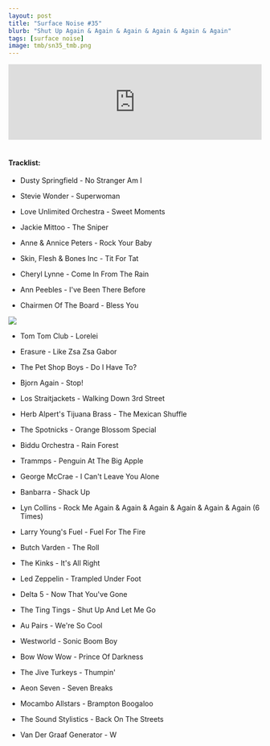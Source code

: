 ```yaml
---
layout: post
title: "Surface Noise #35"
blurb: "Shut Up Again & Again & Again & Again & Again & Again"
tags: [surface noise]
image: tmb/sn35_tmb.png
---
```


<iframe scrolling="no" id="hearthis_at_track_3028403" width="100%" height="150" src="https://hearthis.at/embed/3028403/transparent_black/?hcolor=&color=&style=2&block_size=2&block_space=1&background=1&waveform=0&cover=0&autoplay=0&css=" frameborder="0" allowtransparency allow="autoplay"><p>Listen to <a href="https://hearthis.at/zerocc/surface-noise-35-19418/" target="_blank">Surface Noise #35 (19/4/18)</a> <span>by</span><a href="https://hearthis.at/zerocc/" target="_blank" >Zero</a> <span>on</span> <a href="https://hearthis.at/" target="_blank">hearthis.at</a></p></iframe>
&nbsp;

#### Tracklist:

- Dusty Springfield - No Stranger Am I
- Stevie Wonder - Superwoman
- Love Unlimited Orchestra - Sweet Moments

- Jackie Mittoo - The Sniper
- Anne & Annice Peters - Rock Your Baby
- Skin, Flesh & Bones Inc - Tit For Tat

- Cheryl Lynne - Come In From The Rain
- Ann Peebles - I've Been There Before
- Chairmen Of The Board - Bless You

![](https://lh3.googleusercontent.com/N-0A-KQqndk0KDlXZi2RgXOrlxAc4pc1rVCPthpGIimztCd4ftYHGCr5ooa0V4zhjv3nMaXzme4Nf8aZpqotvtPjmXUlW8vOKoabBSoAcpeuqUwHucMmMm0kAFq3yEMaxIOwqVy_JAr7I7uQub9nElHvVYf6DfiPYxyvtUBOOgEPFrekGx4-_ROvd5M9qi2vl6kzzm1jQA7CBzW2oQxkRbM0l3zOcqgpOcFXZGaWpq5VExNcdvtYE1zJiu8tit9x21d5Dg-STLMZqV5gxvBurKmGXKvp8Vnmj-Ow9D56t7aYQAJYVrBxRXlIYdnNfQ4TEqXZU6CMKzDiXLgMO8q7uBAtGoz8Qeu5ZRiTcNIQ8_yU8q4uVdCU-JaQ1mM2nXEQz2rc9rysGklG2zX1cbgfA9vCFD097YFAl9oeeuvYrNaD5yFgmFetNImBP9mx3w3nkB12G1xVyp4h_orkJGcUA2PwMQTwC_L_uRAsDd3csbkxTzsnk81eF58pDvDCFu2YX3vpvLBra2nJ71uAb-dCUzm7ND4DRPfovyanGw1-iMnht7tlhSyJCFVy-18J0v7TutpNp9VFkS9lPdmQVhsMGXtDD3TcGb0eoelLzvJ6EmgmMVJmRDvjUwPq2h98T8tyrT2K6fHUnGmE4GZjd-Oa-Spi=w600-h608-no)

- Tom Tom Club - Lorelei
- Erasure - Like Zsa Zsa Gabor
- The Pet Shop Boys - Do I Have To?
- Bjorn Again - Stop!

- Los Straitjackets - Walking Down 3rd Street
- Herb Alpert's Tijuana Brass - The Mexican Shuffle
- The Spotnicks - Orange Blossom Special

- Biddu Orchestra - Rain Forest
- Trammps - Penguin At The Big Apple
- George McCrae - I Can't Leave You Alone

- Banbarra - Shack Up
- Lyn Collins - Rock Me Again & Again & Again & Again & Again & Again (6 Times)
- Larry Young's Fuel - Fuel For The Fire

- Butch Varden - The Roll
- The Kinks - It's All Right
- Led Zeppelin - Trampled Under Foot

- Delta 5 - Now That You've Gone
- The Ting Tings - Shut Up And Let Me Go
- Au Pairs - We're So Cool
- Westworld - Sonic Boom Boy
- Bow Wow Wow - Prince Of Darkness

- The Jive Turkeys - Thumpin'
- Aeon Seven - Seven Breaks
- Mocambo Allstars - Brampton Boogaloo
- The Sound Stylistics - Back On The Streets

- Van Der Graaf Generator - W
